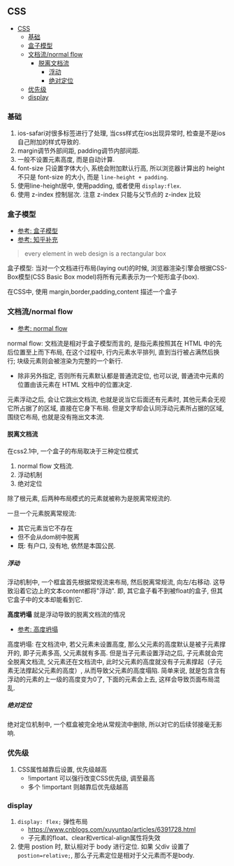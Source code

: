 ## CSS
<!-- TOC -->

- [CSS](#css)
    - [基础](#基础)
    - [盒子模型](#盒子模型)
    - [文档流/normal flow](#文档流normal-flow)
        - [脱离文档流](#脱离文档流)
            - [浮动](#浮动)
            - [绝对定位](#绝对定位)
    - [优先级](#优先级)
    - [display](#display)

<!-- /TOC -->

### 基础
1. ios-safari对很多标签进行了处理, 当css样式在ios出现异常时, 检查是不是ios自己附加的样式导致的.
1. margin调节外部间距, padding调节内部间距.
2. 一般不设置元素高度, 而是自动计算.
3. font-size 只设置字体大小, 系统会附加默认行高, 所以浏览器计算出的 height 不只是 font-size 的大小, 而是 `line-height + padding`.
4. 使用line-height居中, 使用padding, 或者使用 `display:flex`.
5. 使用 z-index 控制层次. 注意 z-index 只能与父节点的 z-index 比较

### 盒子模型
- [参考: 盒子模型](https://developer.mozilla.org/zh-CN/docs/Web/CSS/CSS_Box_Model/Introduction_to_the_CSS_box_model)
- [参考: 知乎补充](https://zhuanlan.zhihu.com/p/24778275)
> every element in web design is a rectangular box

盒子模型: 当对一个文档进行布局(laying out)的时候, 浏览器渲染引擎会根据CSS-Box模型(CSS Basic Box model)将所有元素表示为一个矩形盒子(box).

在CSS中, 使用 margin,border,padding,content 描述一个盒子

### 文档流/normal flow
- [参考: normal flow](https://tink.gitbooks.io/fe-collections/content/ch03-css/normal-flow.html)

normal flow: 文档流是相对于盒子模型而言的, 是指元素按照其在 HTML 中的先后位置至上而下布局, 在这个过程中, 行内元素水平排列, 直到当行被占满然后换行; 块级元素则会被渲染为完整的一个新行.
- 除非另外指定, 否则所有元素默认都是普通流定位, 也可以说, 普通流中元素的位置由该元素在 HTML 文档中的位置决定.

元素浮动之后, 会让它跳出文档流, 也就是说当它后面还有元素时, 其他元素会无视它所占据了的区域, 直接在它身下布局. 但是文字却会认同浮动元素所占据的区域, 围绕它布局, 也就是没有拖出文本流.

#### 脱离文档流
在css2.1中, 一个盒子的布局取决于三种定位模式
1. normal flow 文档流.
2. 浮动机制
3. 绝对定位

除了根元素, 后两种布局模式的元素就被称为是脱离常规流的.

一旦一个元素脱离常规流:
- 其它元素当它不存在
- 但不会从dom树中脱离
- 既: 有户口, 没有地, 依然是本国公民.

##### 浮动
浮动机制中, 一个框盒首先根据常规流来布局, 然后脱离常规流, 向左/右移动. 这导致沿着它边上的文本content都将"浮动". 即, 其它盒子看不到被float的盒子, 但其它盒子中的文本却能看到它.

**高度坍塌** 就是浮动导致的脱离文档流的情况
- [参考: 高度坍塌](https://www.jianshu.com/p/f09f40591d97)

高度坍塌: 在文档流中, 若父元素未设置高度, 那么父元素的高度默认是被子元素撑开的, 即子元素多高, 父元素就有多高. 但是当子元素设置浮动之后, 子元素就会完全脱离文档流, 父元素还在文档流中, 此时父元素的高度就没有子元素撑起（子元素无法撑起父元素的高度）, 从而导致父元素的高度塌陷. 简单来说, 就是包含含有浮动的元素的上一级的高度变为0了, 下面的元素会上去, 这样会导致页面布局混乱.

##### 绝对定位
绝对定位机制中, 一个框盒被完全地从常规流中删除, 所以对它的后续邻接毫无影响.

### 优先级
1. CSS属性越靠后设置, 优先级越高
    - !important 可以强行改变CSS优先级, 调至最高
    - 多个 !important 则越靠后优先级越高

### display
1. `display: flex;` 弹性布局
    - https://www.cnblogs.com/xuyuntao/articles/6391728.html
    - 子元素的float、clear和vertical-align属性将失效
2. 使用 postion 时, 默认相对于 body 进行定位. 如果 父div 设置了 `postion=relative;`, 那么子元素定位是相对于父元素而不是body.